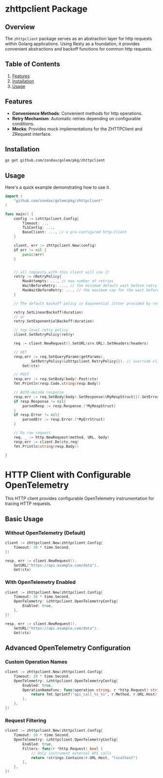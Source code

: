 # zhttpclient Package

## Overview

The `zhttpclient` package serves as an abstraction layer for http requests within Golang applications. Using Resty as a foundation, it provides convenient
abstractions and backoff functions for common http requests.

## Table of Contents

1. [Features](#features)
2. [Installation](#installation)
3. [Usage](#usage)

## Features

- **Convenience Methods**: Convenient methods for http operations.
- **Retry Mechanism**: Automatic retries depending on configurable conditions.
- **Mocks**: Provides mock implementations for the ZHTTPClient and ZRequest interface.

## Installation

```bash
go get github.com/zondax/golem/pkg/zhttpclient
```

## Usage

Here's a quick example demonstrating how to use it.

```go
import (
    "github.com/zondax/golem/pkg/zhttpclient"
)

func main() {
    config := &zhttpclient.Config{
        Timeout: ..,
        TLSConfig: ...,
        BaseClient: ..., // a pre-configured http.Client
    }

    client, err := zhttpclient.New(config)
    if err != nil {
        panic(err)
    }


    // all requests with this client will use it
    retry := &RetryPolicy{
        MaxAttempts: ..., // max number of retries
        WaitBeforeRetry: ..., // the minimum default wait before retry
        MaxWaitBeforeRetry: ..., // the maximum cap for the wait before retry
    }

    // The default backoff policy is Exponential Jitter provided by resty

    retry.SetLinearBackoff(duration)
    // or
    retry.SetExponentialBackoff(duration)

    // top-level retry policy
    client.SetRetryPolicy(retry)

    req := client.NewRequest().SetURL(srv.URL).SetHeaders(headers)

    // GET
    resp,err := req.SetQueryParams(getParams).
    		SetRetryPolicy(&zhttpclient.RetryPolicy{}). // override client retry policy
      	Get(ctx)

    // POST
    resp,err := req.SetBody(body).Post(ctx)
    fmt.Println(resp.Code,string(resp.Body))

    // AUTO-decode response
    resp,err := req.SetBody(body).SetResponse(&MyRespStruct{}).SetError(&MyErrStruct{}).Post(ctx)
    if resp.Response != nil{
    	parsedResp := resp.Response.(*MyRespStruct)
    }
    if resp.Error != nil{
    	parsedErr := resp.Error.(*MyErrStruct)
    }

    // Do raw request
    req, _ := http.NewRequest(method, URL, body)
    resp,err := client.Do(ctx,req)
    fmt.Println(string(resp.Body))

}
```

# HTTP Client with Configurable OpenTelemetry

This HTTP client provides configurable OpenTelemetry instrumentation for tracing HTTP requests.

## Basic Usage

### Without OpenTelemetry (Default)

```go
client := zhttpclient.New(zhttpclient.Config{
    Timeout: 30 * time.Second,
})

resp, err := client.NewRequest().
    SetURL("https://api.example.com/data").
    Get(ctx)
```

### With OpenTelemetry Enabled

```go
client := zhttpclient.New(zhttpclient.Config{
    Timeout: 30 * time.Second,
    OpenTelemetry: &zhttpclient.OpenTelemetryConfig{
        Enabled: true,
    },
})

resp, err := client.NewRequest().
    SetURL("https://api.example.com/data").
    Get(ctx)
```

## Advanced OpenTelemetry Configuration

### Custom Operation Names

```go
client := zhttpclient.New(zhttpclient.Config{
    Timeout: 30 * time.Second,
    OpenTelemetry: &zhttpclient.OpenTelemetryConfig{
        Enabled: true,
        OperationNameFunc: func(operation string, r *http.Request) string {
            return fmt.Sprintf("api_call_%s_%s", r.Method, r.URL.Host)
        },
    },
})
```

### Request Filtering

```go
client := zhttpclient.New(zhttpclient.Config{
    Timeout: 30 * time.Second,
    OpenTelemetry: &zhttpclient.OpenTelemetryConfig{
        Enabled: true,
        Filters: func(r *http.Request) bool {
            // Only instrument external API calls
            return !strings.Contains(r.URL.Host, "localhost")
        },
    },
})
```
